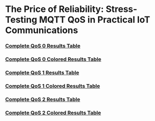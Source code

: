 # The Price of Reliability: Stress-Testing MQTT QoS in Practical IoT Communications

### [Complete QoS 0 Results Table](QoS0/QoS0_Results.md)
### [Complete QoS 0 Colored Results Table](QoS0/QoS0_ResultsColored.md)

### [Complete QoS 1 Results Table](QoS1/QoS1_Results.md)
### [Complete QoS 1 Colored Results Table](QoS1/QoS1_ResultsColored.md)

### [Complete QoS 2 Results Table](QoS2/QoS2_Results.md)
### [Complete QoS 2 Colored Results Table](QoS2/QoS2_ResultsColored.md)